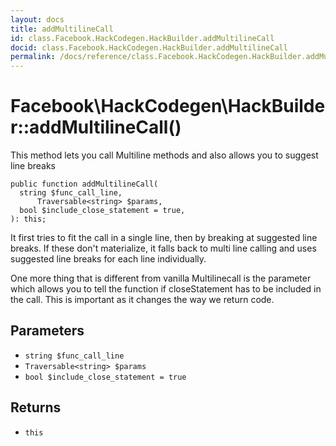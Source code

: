 ```yaml
---
layout: docs
title: addMultilineCall
id: class.Facebook.HackCodegen.HackBuilder.addMultilineCall
docid: class.Facebook.HackCodegen.HackBuilder.addMultilineCall
permalink: /docs/reference/class.Facebook.HackCodegen.HackBuilder.addMultilineCall.md
---
```

# Facebook\\HackCodegen\\HackBuilder::addMultilineCall()




This method lets you call Multiline methods and also allows you to
suggest line breaks




``` Hack
public function addMultilineCall(
  string $func_call_line,
      Traversable<string> $params,
  bool $include_close_statement = true,
): this;
```




It first tries to fit the call in a single line, then
by breaking at suggested line breaks.
If these don't materialize, it falls back to multi line calling and
uses suggested line breaks for each line individually.




One more thing that is different from vanilla Multilinecall is the
parameter which allows you to tell the function if closeStatement has
to be included in the call. This is important as it changes the way
we return code.




## Parameters




- ` string $func_call_line `
- ` Traversable<string> $params `
- ` bool $include_close_statement = true `




## Returns




+ ` this `